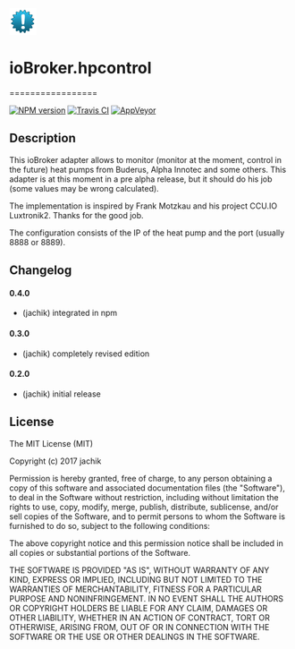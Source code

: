 ![Logo](admin/hpcontrol.png)
# ioBroker.hpcontrol
=================

[![NPM version](https://img.shields.io/npm/v/iobroker.hpcontrol.svg)](https://www.npmjs.com/package/iobroker.hpcontrol)
[![Travis CI](https://travis-ci.org/jachik/ioBroker.hpcontrol.svg?branch=master)](https://travis-ci.org/jachik/ioBroker.hpcontrol)
[![AppVeyor](https://ci.appveyor.com/api/projects/status/2fquda7xh5xqb0u2?svg=true)](https://ci.appveyor.com/project/jachik/iobroker-hpcontrol)

## Description
This ioBroker adapter allows to monitor (monitor at the moment, control in the future) heat pumps from Buderus, Alpha Innotec and some others. This adapter is at this moment in a pre alpha release, but it should do his job (some values may be wrong calculated).

The implementation is inspired by Frank Motzkau and his project CCU.IO Luxtronik2. Thanks for the good job.

The configuration consists of the IP of the heat pump and the port (usually 8888 or 8889).

## Changelog
#### 0.4.0
* (jachik) integrated in npm
#### 0.3.0
* (jachik) completely revised edition
#### 0.2.0
* (jachik) initial release

## License
The MIT License (MIT)

Copyright (c) 2017 jachik

Permission is hereby granted, free of charge, to any person obtaining a copy
of this software and associated documentation files (the "Software"), to deal
in the Software without restriction, including without limitation the rights
to use, copy, modify, merge, publish, distribute, sublicense, and/or sell
copies of the Software, and to permit persons to whom the Software is
furnished to do so, subject to the following conditions:

The above copyright notice and this permission notice shall be included in
all copies or substantial portions of the Software.

THE SOFTWARE IS PROVIDED "AS IS", WITHOUT WARRANTY OF ANY KIND, EXPRESS OR
IMPLIED, INCLUDING BUT NOT LIMITED TO THE WARRANTIES OF MERCHANTABILITY,
FITNESS FOR A PARTICULAR PURPOSE AND NONINFRINGEMENT. IN NO EVENT SHALL THE
AUTHORS OR COPYRIGHT HOLDERS BE LIABLE FOR ANY CLAIM, DAMAGES OR OTHER
LIABILITY, WHETHER IN AN ACTION OF CONTRACT, TORT OR OTHERWISE, ARISING FROM,
OUT OF OR IN CONNECTION WITH THE SOFTWARE OR THE USE OR OTHER DEALINGS IN
THE SOFTWARE.
